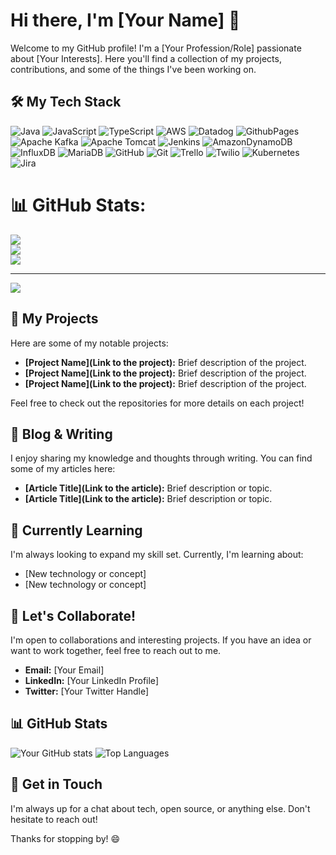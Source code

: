 # Hi there, I'm [Your Name] 👋

Welcome to my GitHub profile! I'm a [Your Profession/Role] passionate about [Your Interests]. Here you'll find a collection of my projects, contributions, and some of the things I've been working on.

## 🛠️ My Tech Stack

![Java](https://img.shields.io/badge/java-%23ED8B00.svg?style=for-the-badge&logo=openjdk&logoColor=white) ![JavaScript](https://img.shields.io/badge/javascript-%23323330.svg?style=for-the-badge&logo=javascript&logoColor=%23F7DF1E) ![TypeScript](https://img.shields.io/badge/typescript-%23007ACC.svg?style=for-the-badge&logo=typescript&logoColor=white) ![AWS](https://img.shields.io/badge/AWS-%23FF9900.svg?style=for-the-badge&logo=amazon-aws&logoColor=white) ![Datadog](https://img.shields.io/badge/datadog-%23632CA6.svg?style=for-the-badge&logo=datadog&logoColor=white) ![GithubPages](https://img.shields.io/badge/github%20pages-121013?style=for-the-badge&logo=github&logoColor=white) ![Apache Kafka](https://img.shields.io/badge/Apache%20Kafka-000?style=for-the-badge&logo=apachekafka) ![Apache Tomcat](https://img.shields.io/badge/apache%20tomcat-%23F8DC75.svg?style=for-the-badge&logo=apache-tomcat&logoColor=black) ![Jenkins](https://img.shields.io/badge/jenkins-%232C5263.svg?style=for-the-badge&logo=jenkins&logoColor=white) ![AmazonDynamoDB](https://img.shields.io/badge/Amazon%20DynamoDB-4053D6?style=for-the-badge&logo=Amazon%20DynamoDB&logoColor=white) ![InfluxDB](https://img.shields.io/badge/InfluxDB-22ADF6?style=for-the-badge&logo=InfluxDB&logoColor=white) ![MariaDB](https://img.shields.io/badge/MariaDB-003545?style=for-the-badge&logo=mariadb&logoColor=white) ![GitHub](https://img.shields.io/badge/github-%23121011.svg?style=for-the-badge&logo=github&logoColor=white) ![Git](https://img.shields.io/badge/git-%23F05033.svg?style=for-the-badge&logo=git&logoColor=white) ![Trello](https://img.shields.io/badge/Trello-%23026AA7.svg?style=for-the-badge&logo=Trello&logoColor=white) ![Twilio](https://img.shields.io/badge/Twilio-F22F46?style=for-the-badge&logo=Twilio&logoColor=white) ![Kubernetes](https://img.shields.io/badge/kubernetes-%23326ce5.svg?style=for-the-badge&logo=kubernetes&logoColor=white) ![Jira](https://img.shields.io/badge/jira-%230A0FFF.svg?style=for-the-badge&logo=jira&logoColor=white)
# 📊 GitHub Stats:
![](https://github-readme-stats.vercel.app/api?username=kiketheone&theme=dark&hide_border=false&include_all_commits=true&count_private=true)<br/>
![](https://github-readme-streak-stats.herokuapp.com/?user=kiketheone&theme=dark&hide_border=false)<br/>
![](https://github-readme-stats.vercel.app/api/top-langs/?username=kiketheone&theme=dark&hide_border=false&include_all_commits=true&count_private=true&layout=compact)

---
[![](https://visitcount.itsvg.in/api?id=kiketheone&icon=0&color=0)](https://visitcount.itsvg.in)

<!-- Proudly created with GPRM ( https://gprm.itsvg.in ) -->

## 🚀 My Projects

Here are some of my notable projects:

- **[Project Name](Link to the project):** Brief description of the project.
- **[Project Name](Link to the project):** Brief description of the project.
- **[Project Name](Link to the project):** Brief description of the project.

Feel free to check out the repositories for more details on each project!

## 📝 Blog & Writing

I enjoy sharing my knowledge and thoughts through writing. You can find some of my articles here:

- **[Article Title](Link to the article):** Brief description or topic.
- **[Article Title](Link to the article):** Brief description or topic.

## 🌱 Currently Learning

I'm always looking to expand my skill set. Currently, I'm learning about:

- [New technology or concept]
- [New technology or concept]

## 👯 Let's Collaborate!

I'm open to collaborations and interesting projects. If you have an idea or want to work together, feel free to reach out to me.

- **Email:** [Your Email]
- **LinkedIn:** [Your LinkedIn Profile]
- **Twitter:** [Your Twitter Handle]

## 📊 GitHub Stats

![Your GitHub stats](https://github-readme-stats.vercel.app/api?username=yourusername&show_icons=true&theme=radical)
![Top Languages](https://github-readme-stats.vercel.app/api/top-langs/?username=yourusername&layout=compact&theme=radical)

## 💬 Get in Touch

I'm always up for a chat about tech, open source, or anything else. Don't hesitate to reach out!

Thanks for stopping by! 😄
